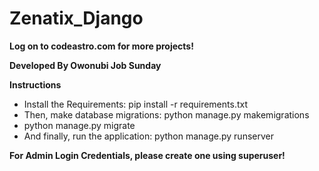 # Zenatix_Django
**Log on to codeastro.com for more projects!**

**Developed By Owonubi Job Sunday**

**Instructions**
- Install the Requirements: pip install -r requirements.txt
- Then, make database migrations: python manage.py makemigrations
- python manage.py migrate
- And finally, run the application: python manage.py runserver


**For Admin Login Credentials, please create one using superuser!**
